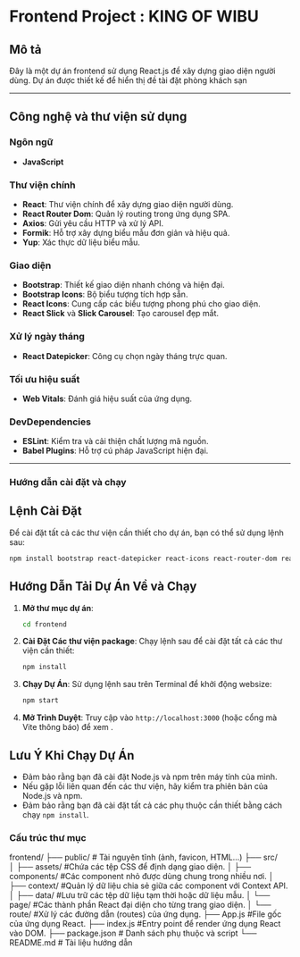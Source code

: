 # Frontend Project : KING OF WIBU

## Mô tả
Đây là một dự án frontend sử dụng React.js để xây dựng giao diện người dùng. 
Dự án được thiết kế để hiển thị đề tài đặt phòng khách sạn

---

## Công nghệ và thư viện sử dụng

### Ngôn ngữ
- **JavaScript**

### Thư viện chính
- **React**: Thư viện chính để xây dựng giao diện người dùng.
- **React Router Dom**: Quản lý routing trong ứng dụng SPA.
- **Axios**: Gửi yêu cầu HTTP và xử lý API.
- **Formik**: Hỗ trợ xây dựng biểu mẫu đơn giản và hiệu quả.
- **Yup**: Xác thực dữ liệu biểu mẫu.

### Giao diện
- **Bootstrap**: Thiết kế giao diện nhanh chóng và hiện đại.
- **Bootstrap Icons**: Bộ biểu tượng tích hợp sẵn.
- **React Icons**: Cung cấp các biểu tượng phong phú cho giao diện.
- **React Slick** và **Slick Carousel**: Tạo carousel đẹp mắt.

### Xử lý ngày tháng
- **React Datepicker**: Công cụ chọn ngày tháng trực quan.

### Tối ưu hiệu suất
- **Web Vitals**: Đánh giá hiệu suất của ứng dụng.

### DevDependencies
- **ESLint**: Kiểm tra và cải thiện chất lượng mã nguồn.
- **Babel Plugins**: Hỗ trợ cú pháp JavaScript hiện đại.

---

### Hướng dẫn cài đặt và chạy

## Lệnh Cài Đặt

Để cài đặt tất cả các thư viện cần thiết cho dự án, bạn có thể sử dụng lệnh sau:

```bash
npm install bootstrap react-datepicker react-icons react-router-dom react-slick slick-carousel web-vitals

```

## Hướng Dẫn Tải Dự Án Về và Chạy

1. **Mở thư mục dự án**:
   ```bash
   cd frontend
   ```

2. **Cài Đặt Các thư viện package**: Chạy lệnh sau để cài đặt tất cả các thư viện cần thiết:
   ```bash
   npm install
   ```

3. **Chạy Dự Án**: Sử dụng lệnh sau trên Terminal để khởi động websize:
   ```bash
   npm start
   ```

4. **Mở Trình Duyệt**: Truy cập vào `http://localhost:3000` (hoặc cổng mà Vite thông báo) để xem .

## Lưu Ý Khi Chạy Dự Án

- Đảm bảo rằng bạn đã cài đặt Node.js và npm trên máy tính của mình.
- Nếu gặp lỗi liên quan đến các thư viện, hãy kiểm tra phiên bản của Node.js và npm.
- Đảm bảo rằng bạn đã cài đặt tất cả các phụ thuộc cần thiết bằng cách chạy `npm install`.

### Cấu trúc thư mục

frontend/
├── public/         # Tài nguyên tĩnh (ảnh, favicon, HTML...)
├── src/  
│   ├── assets/     #Chứa các tệp CSS để định dạng giao diện.
│   ├── components/ #Các component nhỏ được dùng chung trong nhiều nơi.
│   ├── context/    #Quản lý dữ liệu chia sẻ giữa các component với Context API.
│   ├── data/       #Lưu trữ các tệp dữ liệu tạm thời hoặc dữ liệu mẫu.
│   └── page/       #Các thành phần React đại diện cho từng trang giao diện.
│   └── route/      #Xử lý các đường dẫn (routes) của ứng dụng.
├── App.js          #File gốc của ứng dụng React.
├── index.js        #Entry point để render ứng dụng React vào DOM.
├── package.json    # Danh sách phụ thuộc và script
└── README.md       # Tài liệu hướng dẫn
